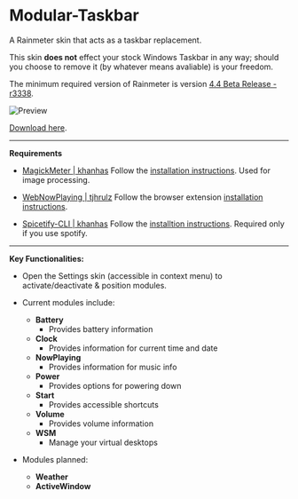# Modular-Taskbar
A Rainmeter skin that acts as a taskbar replacement. 

This skin **does not** effect your stock Windows Taskbar in any way; should you choose to remove it (by whatever means avaliable) is your freedom.

The minimum required version of Rainmeter is version [4.4 Beta Release - r3338](https://www.rainmeter.net/).

![Preview](https://user-images.githubusercontent.com/40166216/73678141-a209e500-46af-11ea-8045-974914203a1c.png)

[Download here](https://github.com/C0rvust/Modular-Taskbar/releases).


---

**Requirements**

- [MagickMeter | khanhas](https://github.com/khanhas/MagickMeter) Follow the [installation instructions](https://github.com/khanhas/MagickMeter#how-to-install). Used for image processing.

- [WebNowPlaying | tjhrulz](https://github.com/tjhrulz/WebNowPlaying) Follow the browser extension [installation instructions](https://github.com/tjhrulz/WebNowPlaying#extension-links). 

- [Spicetify-CLI | khanhas](https://github.com/khanhas/spicetify-cli) Follow the [installtion instructions](https://github.com/khanhas/spicetify-cli/wiki/Guide-for-Rainmeter-user). Required only if you use spotify.

---

**Key Functionalities:**

- Open the Settings skin (accessible in context menu) to activate/deactivate & position modules.

- Current modules include:
  - **Battery**
    - Provides battery information
  - **Clock**
    - Provides information for current time and date
  - **NowPlaying**
    - Provides information for music info
  - **Power**
    - Provides options for powering down
  - **Start**
    - Provides accessible shortcuts
  - **Volume**
    - Provides volume information
  - **WSM**
    - Manage your virtual desktops

- Modules planned:
  - **Weather**
  - **ActiveWindow**
